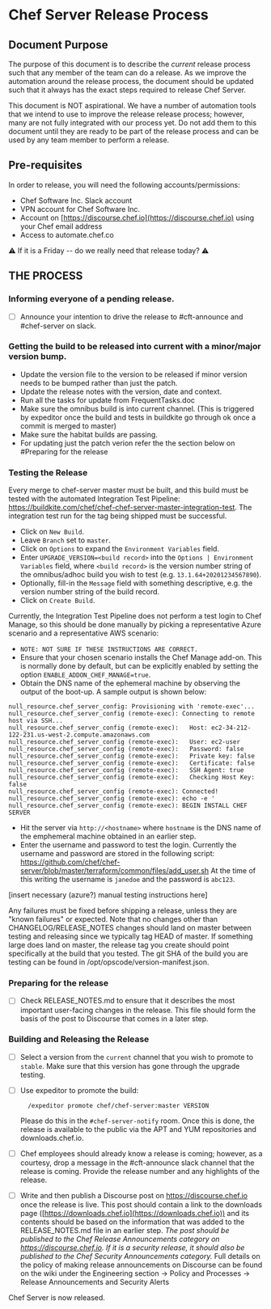 # Chef Server Release Process

## Document Purpose

The purpose of this document is to describe the *current* release
process such that any member of the team can do a release.  As we
improve the automation around the release process, the document should
be updated such that it always has the exact steps required to release
Chef Server.

This document is NOT aspirational.  We have a number of automation
tools that we intend to use to improve the release release process;
however, many are not fully integrated with our process yet. Do not
add them to this document until they are ready to be part of the
release process and can be used by any team member to perform a
release.

## Pre-requisites

In order to release, you will need the following accounts/permissions:

- Chef Software Inc. Slack account
- VPN account for Chef Software Inc.
- Account on [https://discourse.chef.io](https://discourse.chef.io) using your Chef email address
- Access to automate.chef.co

:warning: If it is a Friday -- do we really need that release today? :warning:

## THE PROCESS

### Informing everyone of a pending release.

- [ ] Announce your intention to drive the release to #cft-announce and #chef-server on slack.

### Getting the build to be released into current with a minor/major version bump.

- Update the version file to the version to be released if minor version needs to be bumped rather than just the patch.
- Update the release notes with the version, date and context.
- Run all the tasks for update from FrequentTasks.doc
- Make sure the omnibus build is into current channel.
  (This is triggered by expeditor once the build and tests in buildkite go through ok once a commit is merged to master)
- Make sure the habitat builds are passing.
- For updating just the patch verion refer the the section below on #Preparing for the release

### Testing the Release

Every merge to chef-server master must be built, and this build must be tested with the automated Integration Test Pipeline: https://buildkite.com/chef/chef-chef-server-master-integration-test.
The integration test run for the tag being shipped must be successful.

- Click on `New Build`.
- Leave `Branch` set to `master`.
- Click on `Options` to expand the `Environment Variables` field.
- Enter `UPGRADE_VERSION=<build record>` into the `Options | Environment Variables` field, where `<build record>` is the version number string of the omnibus/adhoc build you wish to test (e.g. `13.1.64+20201234567890`).
- Optionally, fill-in the `Message` field with something descriptive, e.g. the version number string of the build record.
- Click on `Create Build`.

Currently, the Integration Test Pipeline does not perform a test login to Chef Manage, so this should be done manually by picking a representative Azure scenario and a representative AWS scenario:

- `NOTE: NOT SURE IF THESE INSTRUCTIONS ARE CORRECT.`
- Ensure that your chosen scenario installs the Chef Manage add-on.  This is normally done by default, but can be explicitly enabled by setting the option `ENABLE_ADDON_CHEF_MANAGE=true`.
- Obtain the DNS name of the ephemeral machine by observing the output of the boot-up.  A sample output is shown below:
```
null_resource.chef_server_config: Provisioning with 'remote-exec'...
null_resource.chef_server_config (remote-exec): Connecting to remote host via SSH...
null_resource.chef_server_config (remote-exec):   Host: ec2-34-212-122-231.us-west-2.compute.amazonaws.com
null_resource.chef_server_config (remote-exec):   User: ec2-user
null_resource.chef_server_config (remote-exec):   Password: false
null_resource.chef_server_config (remote-exec):   Private key: false
null_resource.chef_server_config (remote-exec):   Certificate: false
null_resource.chef_server_config (remote-exec):   SSH Agent: true
null_resource.chef_server_config (remote-exec):   Checking Host Key: false
null_resource.chef_server_config (remote-exec): Connected!
null_resource.chef_server_config (remote-exec): echo -e '
null_resource.chef_server_config (remote-exec): BEGIN INSTALL CHEF SERVER
```
- Hit the server via `http://<hostname>` where `hostname` is the DNS name of the emphemeral machine obtained in an earlier step.
- Enter the username and password to test the login.  Currently the username and password are stored in the following script: https://github.com/chef/chef-server/blob/master/terraform/common/files/add_user.sh
At the time of this writing the username is `janedoe` and the password is `abc123`.

[insert necessary (azure?) manual testing instructions here]

Any failures must be fixed before shipping a release, unless they are "known failures" or expected. Note that no changes other than CHANGELOG/RELEASE_NOTES changes should land on master between testing and releasing since we typically tag HEAD of master. If something large does land on master, the release tag you create should point specifically at the build that you tested. The git SHA of the build you are testing can be found in /opt/opscode/version-manifest.json.

### Preparing for the release

- [ ] Check RELEASE_NOTES.md to ensure that it describes the
  most important user-facing changes in the release. This file should
  form the basis of the post to Discourse that comes in a later step.

### Building and Releasing the Release

- [ ] Select a version from the `current` channel that you wish to promote to `stable`.
  Make sure that this version has gone through the upgrade testing. 
- [ ] Use expeditor to promote the build:

        /expeditor promote chef/chef-server:master VERSION

  Please do this in the `#chef-server-notify` room.  Once this is
  done, the release is available to the public via the APT and YUM
  repositories and downloads.chef.io.

- [ ] Chef employees should already know a release is coming; however, as a
  courtesy, drop a message in the #cft-announce slack channel that the release
  is coming. Provide the release number and any highlights of the release.

- [ ] Write and then publish a Discourse post on https://discourse.chef.io
  once the release is live. This post should contain a link to the downloads
  page ([https://downloads.chef.io](https://downloads.chef.io)) and its contents
  should be based on the information that was added to the RELEASE_NOTES.md file
  in an earlier step. *The post should  be published to the Chef Release
  Announcements category on https://discourse.chef.io. If it is a security
  release, it should also be published to the Chef Security Announcements
  category.* Full details on the policy of making release announcements on
  Discourse can be found on the wiki under the Engineering section ->
  Policy and Processes -> Release Announcements and Security Alerts

Chef Server is now released.
